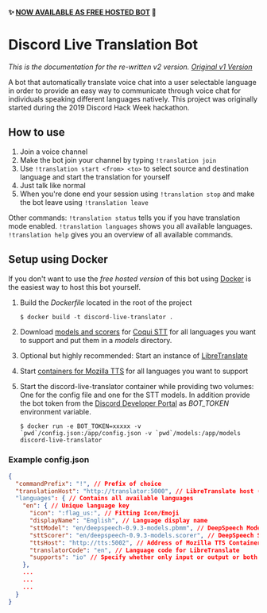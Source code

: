 **✨ [NOW AVAILABLE AS FREE HOSTED BOT](https://discord-live-translator.felisk.io/) 🎉**

# Discord Live Translation Bot

*This is the documentation for the re-written v2 version. [Original v1 Version](/tree/v1)*

A bot that automatically translate voice chat into a user selectable language in order to provide an easy way to communicate through voice chat for individuals speaking different languages natively. This project was originally started during the 2019 Discord Hack Week hackathon.

## How to use

1. Join a voice channel
2. Make the bot join your channel by typing `!translation join`
3. Use `!translation start <from> <to>` to select source and destination language and start the translation for yourself
4. Just talk like normal
5. When you're done end your session using `!translation stop` and make the bot leave using `!translation leave`

Other commands:
`!translation status` tells you if you have translation mode enabled.
`!translation languages` shows you all available languages.
`!translation help` gives you an overview of all available commands.

## Setup using Docker

If you don't want to use the *free hosted version* of this bot using [Docker](https://www.docker.com/) is the easiest way to host this bot yourself.

1. Build the *Dockerfile* located in the root of the project

    `$ docker build -t discord-live-translator .`

2. Download [models and scorers](https://coqui.ai/models) for [Coqui STT](https://github.com/coqui-ai/STT) for all languages you want to support and put them in a *models* directory.

3. Optional but highly recommended: Start an instance of [LibreTranslate](https://github.com/LibreTranslate/LibreTranslate)

4. Start [containers for Mozilla TTS](https://github.com/synesthesiam/docker-mozillatts) for all languages you want to support

5. Start the discord-live-translator container while providing two volumes: One for the config file and one for the STT models. In addition provide the bot token from the [Discord Developer Portal](https://discord.com/developers/applications) as *BOT_TOKEN* environment variable.

    ```$ docker run -e BOT_TOKEN=xxxxx -v `pwd`/config.json:/app/config.json -v `pwd`/models:/app/models discord-live-translator```

### Example config.json

```json
{
  "commandPrefix": "!", // Prefix of choice
  "translationHost": "http://translator:5000", // LibreTranslate host (use https://libretranslate.com if not self-hosting)
  "languages": { // Contains all available languages
    "en": { // Unique language key
      "icon": ":flag_us:", // Fitting Icon/Emoji
      "displayName": "English", // Language display name
      "sttModel": "en/deepspeech-0.9.3-models.pbmm", // DeepSpeech Model file relative to model directory
      "sttScorer": "en/deepspeech-0.9.3-models.scorer", // DeepSpeech Scorer file relative to model directory
      "ttsHost": "http://tts:5002", // Address of Mozilla TTS Container
      "translatorCode": "en", // Language code for LibreTranslate
      "supports": "io" // Specify whether only input or output or both are supported
    },
    ...
    ...
    ...
  }
}
```

